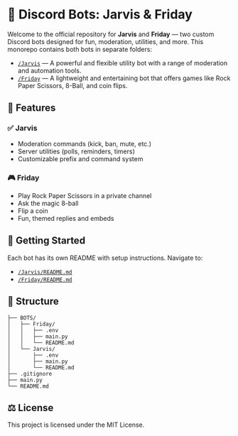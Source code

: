 # 🤖 Discord Bots: Jarvis & Friday

Welcome to the official repository for **Jarvis** and **Friday** — two custom Discord bots designed for fun, moderation, utilities, and more. This monorepo contains both bots in separate folders:

- [`/Jarvis`](./Jarvis) — A powerful and flexible utility bot with a range of moderation and automation tools.
- [`/Friday`](./Friday) — A lightweight and entertaining bot that offers games like Rock Paper Scissors, 8-Ball, and coin flips.

## 🧠 Features

### ✅ Jarvis
- Moderation commands (kick, ban, mute, etc.)
- Server utilities (polls, reminders, timers)
- Customizable prefix and command system

### 🎮 Friday
- Play Rock Paper Scissors in a private channel
- Ask the magic 8-ball
- Flip a coin
- Fun, themed replies and embeds

## 🚀 Getting Started

Each bot has its own README with setup instructions. Navigate to:

- [`/Jarvis/README.md`](./Jarvis/README.md)
- [`/Friday/README.md`](./Friday/README.md)

## 📁 Structure

```
├── BOTS/
│   ├── Friday/
│   │   ├── .env
│   │   ├── main.py
│   │   └── README.md
│   └── Jarvis/
│       ├── .env
│       ├── main.py
│       └── README.md
├── .gitignore
├── main.py
└── README.md

```

## ⚖️ License

This project is licensed under the MIT License.
